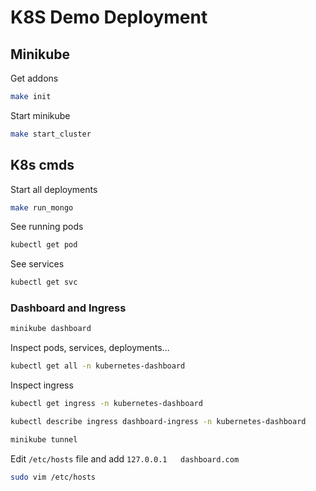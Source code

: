 # K8S Demo Deployment

## Minikube

Get addons

```bash
make init
```

Start minikube

```bash
make start_cluster
```

## K8s cmds

Start all deployments

```bash
make run_mongo
```

See running pods

```bash
kubectl get pod
```

See services

```bash
kubectl get svc
```

### Dashboard and Ingress

```bash
minikube dashboard
```

Inspect pods, services, deployments...

```bash
kubectl get all -n kubernetes-dashboard
```

Inspect ingress

```bash
kubectl get ingress -n kubernetes-dashboard
```

```bash
kubectl describe ingress dashboard-ingress -n kubernetes-dashboard
```

```bash
minikube tunnel
```

Edit `/etc/hosts` file and add `127.0.0.1   dashboard.com`

```bash
sudo vim /etc/hosts
```

